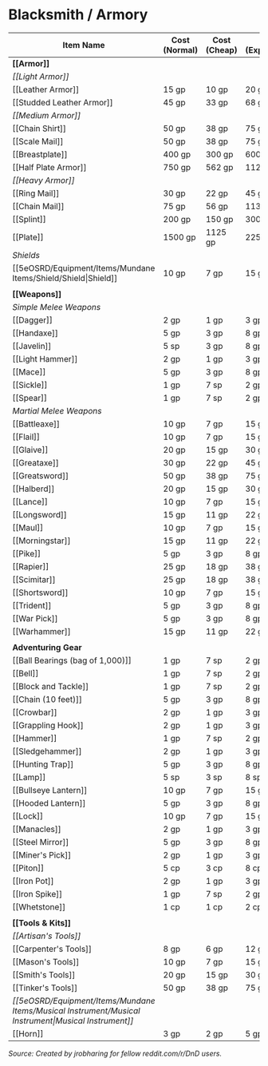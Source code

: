# Blacksmith / Armory

| **Item Name**                                          | **Cost (Normal)** | **Cost (Cheap)** | **Cost (Expensive)** | **Limited Stock** | **Rural Locale** | **Urban Locale** | **Premium Locale** |
| ------------------------------------------------------ | ----------------- | ---------------- | -------------------- | ----------------- | ---------------- | ---------------- | ------------------ |
| **[[Armor]]**                                          |                   |                  |                      |                   |                  |                  |                    |
| _[[Light Armor]]_                                      |                   |                  |                      |                   |                  |                  |                    |
| [[Leather Armor]]                                      | 15 gp             | 10 gp            | 20 gp                |                   |                  |                  | X                  |
| [[Studded Leather Armor]]             | 45 gp             | 33 gp            | 68 gp                |                   |                  |                  | X                  |
| _[[Medium Armor]]_                                     |                   |                  |                      |                   |                  |                  |                    |
| [[Chain Shirt]]                                        | 50 gp             | 38 gp            | 75 gp                | X                 | X                | X                | X                  |
| [[Scale Mail]]                                         | 50 gp             | 38 gp            | 75 gp                |                   |                  | X                | X                  |
| [[Breastplate]]                                        | 400 gp            | 300 gp           | 600 gp               | X                 | X                | X                | X                  |
| [[Half Plate Armor]]                                   | 750 gp            | 562 gp           | 1125 gp              |                   |                  |                  | X                  |
| _[[Heavy Armor]]_                                      |                   |                  |                      |                   |                  |                  |                    |
| [[Ring Mail]]                                          | 30 gp             | 22 gp            | 45 gp                |                   | X                | X                | X                  |
| [[Chain Mail]]                                         | 75 gp             | 56 gp            | 113                  | X                 | X                | X                | X                  |
| [[Splint]]                                             | 200 gp            | 150 gp           | 300 gp               |                   |                  | X                | X                  |
| [[Plate]]                                              | 1500 gp           | 1125 gp          | 2250 gp              |                   |                  |                  | X                  |
| _Shields_                                              |                   |                  |                      |                   |                  |                  |                    |
| [[5eOSRD/Equipment/Items/Mundane Items/Shield/Shield\|Shield]]              | 10 gp             | 7 gp             | 15 gp                | X                 | X                | X                | X                  |
|                                                        |                   |                  |                      |                   |                  |                  |                    |
| **[[Weapons]]**                                        |                   |                  |                      |                   |                  |                  |                    |
| _Simple Melee Weapons_                                 |                   |                  |                      |                   |                  |                  |                    |
| [[Dagger]]                                                 | 2 gp              | 1 gp             | 3 gp                 | X                 | X                | X                | X                  |
| [[Handaxe]]                                                | 5 gp              | 3 gp             | 8 gp                 | X                 | X                | X                | X                  |
| [[Javelin]]                                                | 5 sp              | 3 gp             | 8 gp                 |                   |                  | X                | X                  |
| [[Light Hammer]]                                           | 2 gp              | 1 gp             | 3 gp                 |                   |                  | X                | X                  |
| [[Mace]]                                                   | 5 gp              | 3 gp             | 8 gp                 |                   | X                | X                | X                  |
| [[Sickle]]                                                 | 1 gp              | 7 sp             | 2 gp                 |                   |                  | X                | X                  |
| [[Spear]]                                                  | 1 gp              | 7 sp             | 2 gp                 | X                 | X                | X                | X                  |
| _Martial Melee Weapons_                                |                   |                  |                      |                   |                  |                  |                    |
| [[Battleaxe]]                                              | 10 gp             | 7 gp             | 15 gp                | X                 | X                | X                | X                  |
| [[Flail]]                                                  | 10 gp             | 7 gp             | 15 gp                |                   |                  | X                | X                  |
| [[Glaive]]                                                 | 20 gp             | 15 gp            | 30 gp                |                   |                  | X                | X                  |
| [[Greataxe]]                                               | 30 gp             | 22 gp            | 45 gp                |                   | X                | X                | X                  |
| [[Greatsword]]                                             | 50 gp             | 38 gp            | 75 gp                | X                 | X                | X                | X                  |
| [[Halberd]]                                                | 20 gp             | 15 gp            | 30 gp                |                   |                  | X                | X                  |
| [[Lance]]                                                  | 10 gp             | 7 gp             | 15 gp                |                   |                  |                  | X                  |
| [[Longsword]]                                              | 15 gp             | 11 gp            | 22 gp                | X                 | X                | X                | X                  |
| [[Maul]]                                                   | 10 gp             | 7 gp             | 15 gp                |                   |                  | X                | X                  |
| [[Morningstar]]                                            | 15 gp             | 11 gp            | 22 gp                |                   |                  | X                | X                  |
| [[Pike]]                                                   | 5 gp              | 3 gp             | 8 gp                 |                   | X                | X                | X                  |
| [[Rapier]]                                                 | 25 gp             | 18 gp            | 38 gp                |                   |                  |                  | X                  |
| [[Scimitar]]                                               | 25 gp             | 18 gp            | 38 gp                |                   |                  | X                | X                  |
| [[Shortsword]]                                             | 10 gp             | 7 gp             | 15 gp                | X                 | X                | X                | X                  |
| [[Trident]]                                                | 5 gp              | 3 gp             | 8 gp                 |                   |                  |                  | X                  |
| [[War Pick]]                                               | 5 gp              | 3 gp             | 8 gp                 |                   |                  | X                | X                  |
| [[Warhammer]]                                              | 15 gp             | 11 gp            | 22 gp                |                   | X                | X                | X                  |
|                                                        |                   |                  |                      |                   |                  |                  |                    |
| **Adventuring Gear**                               |                   |                  |                      |                   |                  |                  |                    |
| [[Ball Bearings (bag of 1,000)]]                       | 1 gp              | 7 sp             | 2 gp                 |                   | X                | X                | X                  |
| [[Bell]]                                                   | 1 gp              | 7 sp             | 2 gp                 |                   | X                | X                | X                  |
| [[Block and Tackle]] | 1 gp              | 7 sp             | 2 gp                 |                   |                  | X                | X                  |
| [[Chain (10 feet)]]                                    | 5 gp              | 3 gp             | 8 gp                 | X                 | X                | X                | X                  |
| [[Crowbar]]   | 2 gp              | 1 gp             | 3 gp                 | X                 | X                | X                | X                  |
| [[Grappling Hook]]                                         | 2 gp              | 1 gp             | 3 gp                 |                   |                  | X                | X                  |
| [[Hammer]]                                                 | 1 gp              | 7 sp             | 2 gp                 | X                 | X                | X                | X                  |
| [[Sledgehammer]]                                         | 2 gp              | 1 gp             | 3 gp                 |                   | X                | X                | X                  |
| [[Hunting Trap]]     | 5 gp              | 3 gp             | 8 gp                 |                   | X                | X                | X                  |
| [[Lamp]]         | 5 sp              | 3 sp             | 8 sp                 |                   | X                | X                | X                  |
| [[Bullseye Lantern]]                                      | 10 gp             | 7 gp             | 15 gp                |                   |                  |                  | X                  |
| [[Hooded Lantern]]                                        | 5 gp              | 3 gp             | 8 gp                 |                   |                  | X                | X                  |
| [[Lock]]         | 10 gp             | 7 gp             | 15 gp                |                   | X                | X                | X                  |
| [[Manacles]]         | 2 gp              | 1 gp             | 3 gp                 |                   |                  | X                | X                  |
| [[Steel Mirror]]                                          | 5 gp              | 3 gp             | 8 gp                 |                   |                  | X                | X                  |
| [[Miner's Pick]]                                          | 2 gp              | 1 gp             | 3 gp                 |                   | X                | X                | X                  |
| [[Piton]]                                                  | 5 cp              | 3 cp             | 8 cp                 |                   | X                | X                | X                  |
| [[Iron Pot]]                                              | 2 gp              | 1 gp             | 3 gp                 |                   | X                | X                |                    |
| [[Iron Spike]]                                           | 1 gp              | 7 sp             | 2 gp                 |                   |                  | X                | X                  |
| [[Whetstone]]                                              | 1 cp              | 1 cp             | 2 cp                 | X                 | X                | X                | X                  |
|                                                        |                   |                  |                      |                   |                  |                  |                    |
| **[[Tools & Kits]]**                                   |                   |                  |                      |                   |                  |                  |                    |
| _[[Artisan's Tools]]_                                      |                   |                  |                      |                   |                  |                  |                    |
| [[Carpenter's Tools]]                                      | 8 gp              | 6 gp             | 12 gp                |                   | X                | X                | X                  |
| [[Mason's Tools]]                                          | 10 gp             | 7 gp             | 15 gp                |                   |                  | X                | X                  |
| [[Smith's Tools]]                                          | 20 gp             | 15 gp            | 30 gp                | X                 | X                | X                | X                  |
| [[Tinker's Tools]]                                         | 50 gp             | 38 gp            | 75 gp                |                   |                  |                  | X                  |
| _[[5eOSRD/Equipment/Items/Mundane Items/Musical Instrument/Musical Instrument\|Musical Instrument]]_                                   |                   |                  |                      |                   |                  |                  |                    |
| [[Horn]]                                                   | 3 gp              | 2 gp             | 5 gp                 |                   |                  |                  | X                  |

*Source: Created by jrobharing for fellow reddit.com/r/DnD users.*
